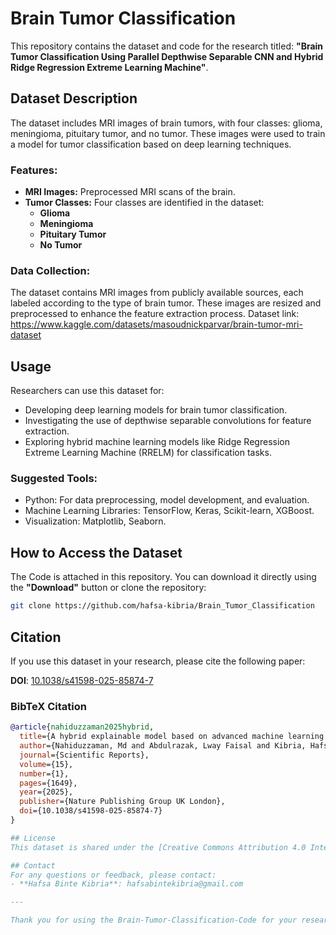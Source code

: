 # Brain Tumor Classification

This repository contains the dataset and code for the research titled:
**"Brain Tumor Classification Using Parallel Depthwise Separable CNN and Hybrid Ridge Regression Extreme Learning Machine"**.

## Dataset Description
The dataset includes MRI images of brain tumors, with four classes: glioma, meningioma, pituitary tumor, and no tumor. These images were used to train a model for tumor classification based on deep learning techniques.

### Features:
- **MRI Images:** Preprocessed MRI scans of the brain.
- **Tumor Classes:** Four classes are identified in the dataset:
  - **Glioma**
  - **Meningioma**
  - **Pituitary Tumor**
  - **No Tumor**

### Data Collection:
The dataset contains MRI images from publicly available sources, each labeled according to the type of brain tumor. These images are resized and preprocessed to enhance the feature extraction process.
Dataset link: https://www.kaggle.com/datasets/masoudnickparvar/brain-tumor-mri-dataset 

## Usage
Researchers can use this dataset for:
- Developing deep learning models for brain tumor classification.
- Investigating the use of depthwise separable convolutions for feature extraction.
- Exploring hybrid machine learning models like Ridge Regression Extreme Learning Machine (RRELM) for classification tasks.

### Suggested Tools:
- Python: For data preprocessing, model development, and evaluation.
- Machine Learning Libraries: TensorFlow, Keras, Scikit-learn, XGBoost.
- Visualization: Matplotlib, Seaborn.

## How to Access the Dataset
The Code is attached in this repository. You can download it directly using the **"Download"** button or clone the repository:
```bash
git clone https://github.com/hafsa-kibria/Brain_Tumor_Classification
```

## Citation
If you use this dataset in your research, please cite the following paper:

**DOI**: [10.1038/s41598-025-85874-7](https://doi.org/10.1038/s41598-025-85874-7)  

### BibTeX Citation

```bibtex
@article{nahiduzzaman2025hybrid,
  title={A hybrid explainable model based on advanced machine learning and deep learning models for classifying brain tumors using MRI images},
  author={Nahiduzzaman, Md and Abdulrazak, Lway Faisal and Kibria, Hafsa Binte and Khandakar, Amith and Ayari, Mohamed Arselene and Ahamed, Md Faysal and Ahsan, Mominul and Haider, Julfikar and Moni, Mohammad Ali and Kowalski, Marcin},
  journal={Scientific Reports},
  volume={15},
  number={1},
  pages={1649},
  year={2025},
  publisher={Nature Publishing Group UK London},
  doi={10.1038/s41598-025-85874-7}
}

## License
This dataset is shared under the [Creative Commons Attribution 4.0 International License (CC BY 4.0)](https://creativecommons.org/licenses/by/4.0/). You are free to use, modify, and distribute this dataset, provided appropriate credit is given.

## Contact
For any questions or feedback, please contact:
- **Hafsa Binte Kibria**: hafsabintekibria@gmail.com

---

Thank you for using the Brain-Tumor-Classification-Code for your research!
